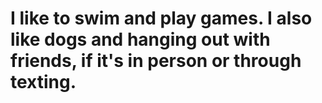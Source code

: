 # I like to swim and play games. I also like dogs and hanging out with friends, if it's in person or through texting.
